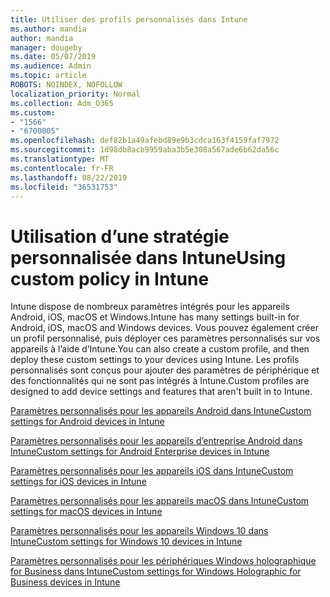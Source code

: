 ```yaml
---
title: Utiliser des profils personnalisés dans Intune
ms.author: mandia
author: mandia
manager: dougeby
ms.date: 05/07/2019
ms.audience: Admin
ms.topic: article
ROBOTS: NOINDEX, NOFOLLOW
localization_priority: Normal
ms.collection: Adm_O365
ms.custom:
- "1566"
- "6700005"
ms.openlocfilehash: def82b1a49afebd89e9b3cdca163f4159faf7972
ms.sourcegitcommit: 1d98db8acb9959aba3b5e308a567ade6b62da56c
ms.translationtype: MT
ms.contentlocale: fr-FR
ms.lasthandoff: 08/22/2019
ms.locfileid: "36531753"
---
```

# <a name="using-custom-policy-in-intune"></a><span data-ttu-id="6102b-102">Utilisation d’une stratégie personnalisée dans Intune</span><span class="sxs-lookup"><span data-stu-id="6102b-102">Using custom policy in Intune</span></span>

<span data-ttu-id="6102b-103">Intune dispose de nombreux paramètres intégrés pour les appareils Android, iOS, macOS et Windows.</span><span class="sxs-lookup"><span data-stu-id="6102b-103">Intune has many settings built-in for Android, iOS, macOS and Windows devices.</span></span> <span data-ttu-id="6102b-104">Vous pouvez également créer un profil personnalisé, puis déployer ces paramètres personnalisés sur vos appareils à l’aide d’Intune.</span><span class="sxs-lookup"><span data-stu-id="6102b-104">You can also create a custom profile, and then deploy these custom settings to your devices using Intune.</span></span> <span data-ttu-id="6102b-105">Les profils personnalisés sont conçus pour ajouter des paramètres de périphérique et des fonctionnalités qui ne sont pas intégrés à Intune.</span><span class="sxs-lookup"><span data-stu-id="6102b-105">Custom profiles are designed to add device settings and features that aren't built in to Intune.</span></span>

[<span data-ttu-id="6102b-106">Paramètres personnalisés pour les appareils Android dans Intune</span><span class="sxs-lookup"><span data-stu-id="6102b-106">Custom settings for Android devices in Intune</span></span>](https://docs.microsoft.com/intune/custom-settings-android)

[<span data-ttu-id="6102b-107">Paramètres personnalisés pour les appareils d’entreprise Android dans Intune</span><span class="sxs-lookup"><span data-stu-id="6102b-107">Custom settings for Android Enterprise devices in Intune</span></span>](https://docs.microsoft.com/intune/custom-settings-android-for-work)

[<span data-ttu-id="6102b-108">Paramètres personnalisés pour les appareils iOS dans Intune</span><span class="sxs-lookup"><span data-stu-id="6102b-108">Custom settings for iOS devices in Intune</span></span>](https://docs.microsoft.com/intune/custom-settings-ios)

[<span data-ttu-id="6102b-109">Paramètres personnalisés pour les appareils macOS dans Intune</span><span class="sxs-lookup"><span data-stu-id="6102b-109">Custom settings for macOS devices in Intune</span></span>](https://docs.microsoft.com/intune/custom-settings-macos)

[<span data-ttu-id="6102b-110">Paramètres personnalisés pour les appareils Windows 10 dans Intune</span><span class="sxs-lookup"><span data-stu-id="6102b-110">Custom settings for Windows 10 devices in Intune</span></span>](https://docs.microsoft.com/intune/custom-settings-windows-10)

[<span data-ttu-id="6102b-111">Paramètres personnalisés pour les périphériques Windows holographique for Business dans Intune</span><span class="sxs-lookup"><span data-stu-id="6102b-111">Custom settings for Windows Holographic for Business devices in Intune</span></span>](https://docs.microsoft.com/intune/custom-settings-windows-holographic)